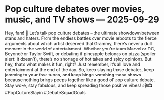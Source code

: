 # Pop culture debates over movies, music, and TV shows — 2025-09-29

Hey, fam! 🌟 Let’s talk pop culture debates – the ultimate showdown between stans and haters. From the endless battles over movie reboots to the fierce arguments about which artist deserved that Grammy, there’s never a dull moment in the world of entertainment. Whether you’re team Marvel or DC, Beyoncé or Taylor Swift, or debating if pineapple belongs on pizza (spoiler alert: it doesn’t), there’s no shortage of hot takes and spicy opinions. But hey, that’s what makes it fun, right? Just remember, it’s all love and entertainment at the end of the day. So, keep slaying those debates, keep jamming to your fave tunes, and keep binge-watching those shows – because nothing brings peeps together like a good ol’ pop culture debate. Stay woke, stay fabulous, and keep spreading those positive vibes! 🎶🎬📺 #PopCultureSlayin #DebateSquadGoals